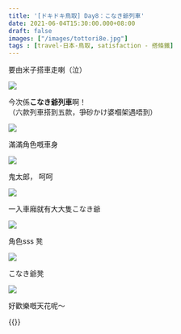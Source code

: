 ```yaml
---
title: '[ドキドキ鳥取] Day8：こなき爺列車'
date: 2021-06-04T15:30:00.000+08:00
draft: false
images: ["/images/tottori8e.jpg"]
tags : [travel-日本-鳥取, satisfaction - 搭條鐵]
---
```


要由米子搭車走喇（泣）  

![](/images/tottori8e.jpg)

今次係**こなき爺列車**啊！  
（六款列車搭到五款，爭砂かけ婆嗰架遇唔到）  

![](/images/tottori8e1.jpg)

滿滿角色嘅車身  

![](/images/tottori8e2.jpg)

鬼太郎， 呵呵    

![](/images/tottori8e5.jpg)

一入車廂就有大大隻こなき爺

![](/images/tottori8e3.jpg)

角色sss 凳  

![](/images/tottori8e4.jpg)

こなき爺凳  

![](/images/tottori8e6.jpg)

好歡樂嘅天花呢～    


  
  
{{<tottori>}}  

